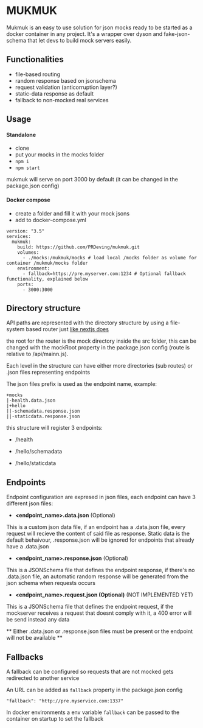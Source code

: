 # MUKMUK

Mukmuk is an easy to use solution for json mocks ready to be started as a docker container in any project.
It's a wrapper over dyson and fake-json-schema that let devs to build mock servers easily.

## Functionalities

- file-based routing
- random response based on jsonschema
- request validation (anticorruption layer?)
- static-data response as default
- fallback to non-mocked real services

## Usage

#### Standalone

- clone
- put your mocks in the mocks folder
- `npm i`
- `npm start`

mukmuk will serve on port 3000 by default (it can be changed in the package.json config)

#### Docker compose

- create a folder and fill it with your mock jsons
- add to docker-compose.yml
```
version: "3.5"
services:
  mukmuk:
    build: https://github.com/PRDeving/mukmuk.git
    volumes:
      - ./mocks:/mukmuk/mocks # load local /mocks folder as volume for container /mukmuk/mocks folder
    environment:
      - fallback=https://pre.myserver.com:1234 # Optional fallback functionality, explained below
    ports:
      - 3000:3000
```

## Directory structure

API paths are represented with the directory structure by using a file-system based router just [like nextjs does](https://nextjs.org/docs/routing/introduction)

the root for the router is the mock directory inside the src folder, this can be changed with the mockRoot property in the package.json config (route is relative to /api/mainn.js).

Each level in the structure can have either more directories (sub routes) or .json files representing endpoints

The json files prefix is used as the endpoint name, example:

```
+mocks
|-health.data.json
|+hello
||-schemadata.response.json
||-staticdata.response.json
```

this structure will register 3 endpoints:

- /health

- /hello/schemadata

- /hello/staticdata

## Endpoints

Endpoint configuration are expresed in json files, each endpoint can have 3 different json files:

- **<endpoint_name>.data.json** (Optional)

This is a custom json data file, if an endpoint has a .data.json file, every request will recieve the content of said file as response.
Static data is the default behaivour, .response.json will be ignored for endpoints that already have a .data.json

- **<endpoint_name>.response.json** (Optional)

This is a JSONSchema file that defines the endpoint response, if there's no .data.json file, an automatic random response will be generated from the json schema when requests occurs

- **<endpoint_name>.request.json (Optional)** (NOT IMPLEMENTED YET)

This is a JSONSchema file that defines the endpoint request, if the mockserver receives a request that doesnt comply with it, a 400 error will be send instead any data


** Either .data.json or .response.json files must be present or the endpoint will not be available **

## Fallbacks

A fallback can be configured so requests that are not mocked gets redirected to another service

An URL can be added as `fallback` property in the package.json config

```
"fallback": "http://pre.myservice.com:1337"
```

In docker environments a env variable `fallback` can be passed to the container on startup to set the fallback
